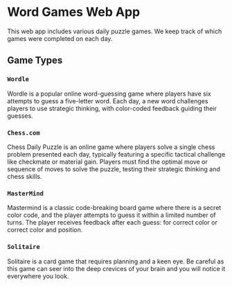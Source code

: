 # Word Games Web App
This web app includes various daily puzzle games. We keep track of which games were completed on each day. 

## Game Types

### `Wordle`

Wordle is a popular online word-guessing game where players have six attempts to guess a five-letter word. Each day, a new word challenges players to use strategic thinking, with color-coded feedback guiding their guesses.

### `Chess.com`

Chess Daily Puzzle is an online game where players solve a single chess problem presented each day, typically featuring a specific tactical challenge like checkmate or material gain. Players must find the optimal move or sequence of moves to solve the puzzle, testing their strategic thinking and chess skills.

### `MasterMind`

Mastermind is a classic code-breaking board game where there is a secret color code, and the player attempts to guess it within a limited number of turns. The player receives feedback after each guess: for correct color or correct color and position.

### `Solitaire`

Solitaire is a card game that requires planning and a keen eye. Be careful as this game can seer into the deep crevices of your brain and 
you will notice it everywhere you look.
